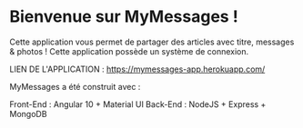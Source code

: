 # Bienvenue sur MyMessages !

Cette application vous permet de partager des articles avec titre, messages & photos !
Cette application possède un système de connexion.

LIEN DE L'APPLICATION : https://mymessages-app.herokuapp.com/

MyMessages a été construit avec : 

Front-End : Angular 10 + Material UI
Back-End : NodeJS + Express + MongoDB

